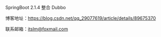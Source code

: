 SpringBoot 2.1.4 整合 Dubbo

博客地址：https://blog.csdn.net/qq_29077619/article/details/89675370

联系邮箱：itslm@foxmail.com
